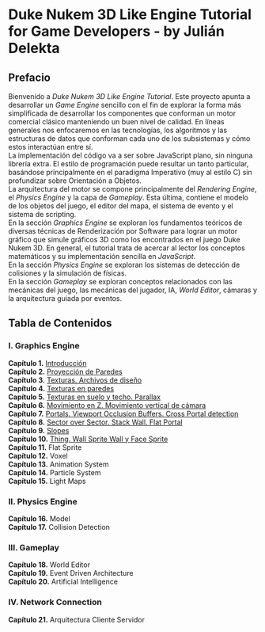 # Duke Nukem 3D Like Engine Tutorial for Game Developers - by Julián Delekta

## Prefacio
Bienvenido a *Duke Nukem 3D Like Engine Tutorial*. Este proyecto apunta a desarrollar un *Game Engine* sencillo con el fin de explorar la forma más simplificada de desarrollar los componentes que conforman un motor comercial clásico manteniendo un buen nivel de calidad. En líneas generales nos enfocaremos en las tecnologías, los algoritmos y las estructuras de datos que conforman cada uno de los subsistemas y cómo estos interactúan entre sí.\
La implementación del código va a ser sobre JavaScript plano, sin ninguna librería extra. El estilo de programación puede resultar un tanto particular, basándose principalmente en el paradigma Imperativo (muy al estilo C) sin profundizar sobre Orientación a Objetos.\
La arquitectura del motor se compone principalmente del *Rendering Engine*, el *Physics Engine* y la capa de *Gameplay*. Esta última, contiene el modelo de los objetos del juego, el editor del mapa, el sistema de evento y el sistema de scripting.\
En la sección *Graphics Engine* se exploran los fundamentos teóricos de diversas técnicas de Renderización por Software para lograr un motor gráfico que simule gráficos 3D como los encontrados en el juego Duke Nukem 3D. En general, el tutorial trata de acercar al lector los conceptos matemáticos y su implementación sencilla en *JavaScript*.\
En la sección *Physics Engine* se exploran los sistemas de detección de colisiones y la simulación de físicas.\
En la sección *Gameplay* se exploran conceptos relacionados con las mecánicas del juego, las mecánicas del jugador, IA, *World Editor*, cámaras y la arquitectura guiada por eventos.

## Tabla de Contenidos
### I. Graphics Engine
**Capítulo 1.** [Introducción](./chapter-01)\
**Capítulo 2.** [Proyección de Paredes](./chapter-02)\
**Capítulo 3.** [Texturas. Archivos de diseño](./chapter-03)\
**Capítulo 4.** [Texturas en paredes](./chapter-04)\
**Capítulo 5.** [Texturas en suelo y techo. Parallax](./chapter-05)\
**Capítulo 6.** [Movimiento en Z. Movimiento vertical de cámara](./chapter-06)\
**Capítulo 7.** [Portals. Viewport Occlusion Buffers. Cross Portal detection](./chapter-07)\
**Capítulo 8.** [Sector over Sector. Stack Wall. Flat Portal](./chapter-08)\
**Capítulo 9.** [Slopes](./chapter-09/)\
**Capítulo 10.** [Thing. Wall Sprite Wall y Face Sprite](./chapter-10/)\
**Capítulo 11.** Flat Sprite\
**Capítulo 12.** Voxel\
**Capítulo 13.** Animation System\
**Capítulo 14.** Particle System\
**Capítulo 15.** Light Maps
### II. Physics Engine
**Capítulo 16.** Model\
**Capítulo 17.** Collision Detection
### III. Gameplay
**Capítulo 18.** World Editor\
**Capítulo 19.** Event Driven Architecture\
**Capítulo 20.** Artificial Intelligence
### IV. Network Connection
**Capítulo 21.** Arquitectura Cliente Servidor
